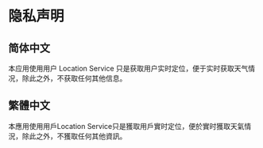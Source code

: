# 隐私声明

## 简体中文

本应用使用用户 Location Service 只是获取用户实时定位，便于实时获取天气情况，除此之外，不获取任何其他信息。

## 繁體中文

本應用使用用戶Location Service只是獲取用戶實时定位，便於實时獲取天氣情況，除此之外，不獲取任何其他資訊。
